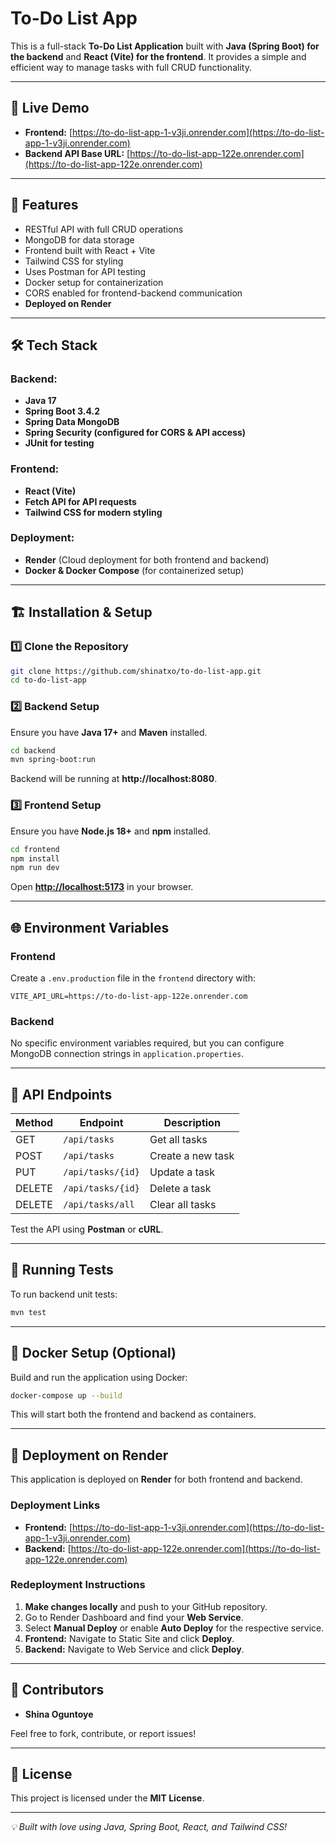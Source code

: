 # To-Do List App

This is a full-stack **To-Do List Application** built with **Java (Spring Boot) for the backend** and **React (Vite) for the frontend**. It provides a simple and efficient way to manage tasks with full CRUD functionality.

---

## 🚀 Live Demo
- **Frontend:** [https://to-do-list-app-1-v3ji.onrender.com](https://to-do-list-app-1-v3ji.onrender.com)
- **Backend API Base URL:** [https://to-do-list-app-122e.onrender.com](https://to-do-list-app-122e.onrender.com)

---

## 🚀 Features
- RESTful API with full CRUD operations
- MongoDB for data storage
- Frontend built with React + Vite
- Tailwind CSS for styling
- Uses Postman for API testing
- Docker setup for containerization
- CORS enabled for frontend-backend communication
- **Deployed on Render**

---

## 🛠️ Tech Stack
### Backend:
- **Java 17**
- **Spring Boot 3.4.2**
- **Spring Data MongoDB**
- **Spring Security (configured for CORS & API access)**
- **JUnit for testing**

### Frontend:
- **React (Vite)**
- **Fetch API for API requests**
- **Tailwind CSS for modern styling**

### Deployment:
- **Render** (Cloud deployment for both frontend and backend)
- **Docker & Docker Compose** (for containerized setup)

---

## 🏗️ Installation & Setup

### 1️⃣ Clone the Repository
```sh
git clone https://github.com/shinatxo/to-do-list-app.git
cd to-do-list-app
```

### 2️⃣ Backend Setup
Ensure you have **Java 17+** and **Maven** installed.
```sh
cd backend
mvn spring-boot:run
```
Backend will be running at **http://localhost:8080**.

### 3️⃣ Frontend Setup
Ensure you have **Node.js 18+** and **npm** installed.
```sh
cd frontend
npm install
npm run dev
```
Open **[http://localhost:5173](http://localhost:5173)** in your browser.

---

## 🌐 Environment Variables
### Frontend
Create a `.env.production` file in the `frontend` directory with:
```env
VITE_API_URL=https://to-do-list-app-122e.onrender.com
```

### Backend
No specific environment variables required, but you can configure MongoDB connection strings in `application.properties`.

---

## 📌 API Endpoints
| Method | Endpoint         | Description          |
|--------|-----------------|----------------------|
| GET    | `/api/tasks`    | Get all tasks       |
| POST   | `/api/tasks`    | Create a new task   |
| PUT    | `/api/tasks/{id}` | Update a task       |
| DELETE | `/api/tasks/{id}` | Delete a task       |
| DELETE | `/api/tasks/all` | Clear all tasks     |

Test the API using **Postman** or **cURL**.

---

## 🧪 Running Tests
To run backend unit tests:
```sh
mvn test
```

---

## 🐳 Docker Setup (Optional)
Build and run the application using Docker:
```sh
docker-compose up --build
```
This will start both the frontend and backend as containers.

---

## 🚀 Deployment on Render
This application is deployed on **Render** for both frontend and backend.

### Deployment Links
- **Frontend:** [https://to-do-list-app-1-v3ji.onrender.com](https://to-do-list-app-1-v3ji.onrender.com)
- **Backend:** [https://to-do-list-app-122e.onrender.com](https://to-do-list-app-122e.onrender.com)

### Redeployment Instructions
1. **Make changes locally** and push to your GitHub repository.
2. Go to Render Dashboard and find your **Web Service**.
3. Select **Manual Deploy** or enable **Auto Deploy** for the respective service.
4. **Frontend:** Navigate to Static Site and click **Deploy**.
5. **Backend:** Navigate to Web Service and click **Deploy**.

---

## 👥 Contributors
- **Shina Oguntoye**

Feel free to fork, contribute, or report issues!

---

## 📜 License
This project is licensed under the **MIT License**.

---

_💡 Built with love using Java, Spring Boot, React, and Tailwind CSS!_


